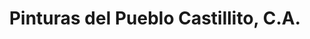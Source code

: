 ---
title: "Pinturas del Pueblo Castillito, C.A."
url: /ciudad-guayana-puerto-ordaz/pinturas-del-pueblo-castillito-c-a/
shop: pintura
---